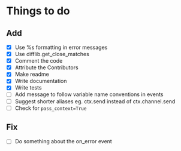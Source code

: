 # Things to do

## Add

- [x] Use %s formatting in error messages
- [x] Use difflib.get_close_matches
- [x] Comment the code
- [x] Attribute the Contributors
- [x] Make readme
- [x] Write documentation
- [x] Write tests
- [ ] Add message to follow variable name conventions in events
- [ ] Suggest shorter aliases eg. ctx.send instead of ctx.channel.send
- [ ] Check for `pass_context=True`

## Fix

- [ ] Do something about the on_error event
